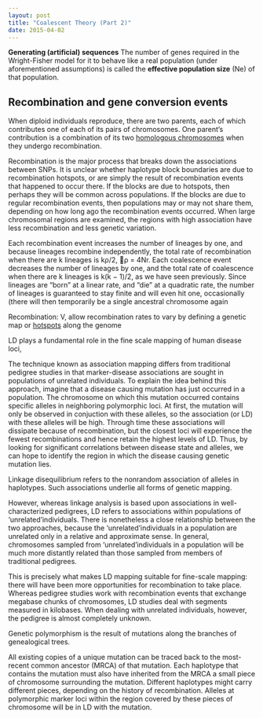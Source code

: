 ```yaml
---
layout: post
title: "Coalescent Theory (Part 2)"
date: 2015-04-02
---
```


<b>Generating (artificial) sequences</b>
The number of genes required in the Wright-Fisher model for it to behave like a real population (under aforementioned assumptions) is called the <b>effective population size</b> (Ne) of that population.

<h2>Recombination and gene conversion events</h2>
When diploid individuals reproduce, there are two parents, each of which contributes one of each of its pairs of
chromosomes. One parent’s contribution is a combination of its two <a href="http://www.phschool.com/science/biology_place/labbench/lab3/homologs.html">homologous chromosomes</a> when they undergo recombination.




Recombination is the major process that breaks down the associations between SNPs. It is unclear whether haplotype block boundaries are due to recombination hotspots, or are simply the result of recombination events that happened to occur there. If the blocks are due to hotspots, then perhaps they will be common across populations. If the blocks are due to regular recombination events, then populations may or may not share them, depending on how long ago the recombination events occurred. When large chromosomal regions are examined, the regions with high association have less recombination and less genetic variation. 

Each recombination event increases the number of lineages by one, and because lineages recombine independently, the total rate of recombination when there are k lineages is kρ/2, ρ = 4Nr. Each coalescence event decreases the number of lineages by one, and the total rate of coalescence when there are k lineages is k(k − 1)/2, as we have seen previously. Since lineages are “born” at a linear rate, and “die” at a quadratic rate, the number of lineages is guaranteed to stay finite and will even hit one, occasionally (there will then temporarily be a single ancestral chromosome again

Recombination: V, allow recombination rates to vary by defining a genetic map or <a href="http://en.wikipedia.org/wiki/Recombination_hotspot">hotspots</a> along the genome

LD plays a fundamental role in the fine
scale mapping of human disease loci,

The technique known as association mapping
differs from traditional pedigree studies in that marker-disease associations
are sought in populations of unrelated individuals. To explain the idea behind
this approach, imagine that a disease causing mutation has just occurred in a
population. The chromosome on which this mutation occurred contains specific
alleles in neighboring polymorphic loci. At first, the mutation will only be
observed in conjuction with these alleles, so the association (or LD) with these
alleles will be high. Through time these associations will dissipate because of
recombination, but the closest loci will experience the fewest recombinations
and hence retain the highest levels of LD. Thus, by looking for significant correlations
between disease state and alleles, we can hope to identify the region
in which the disease causing genetic mutation lies.

Linkage disequilibrium refers to the nonrandom
association of alleles in haplotypes. Such associations
underlie all forms of genetic mapping. 



However,
whereas linkage analysis is based upon associations in
well-characterized pedigrees, LD refers to associations
within populations of ‘unrelated’individuals. There
is nonetheless a close relationship between the two
approaches, because the ‘unrelated’individuals in
a population are unrelated only in a relative and
approximate sense. In general, chromosomes sampled
from ‘unrelated’individuals in a population will be
much more distantly related than those sampled from
members of traditional pedigrees. 

This is precisely
what makes LD mapping suitable for fine-scale
mapping: there will have been more opportunities
for recombination to take place. Whereas pedigree
studies work with recombination events that
exchange megabase chunks of chromosomes, LD
studies deal with segments measured in kilobases.  When dealing with unrelated individuals,
however, the pedigree is almost completely unknown.

Genetic polymorphism is the result of mutations along the
branches of genealogical trees. 

All existing copies of a unique
mutation can be traced back to the most-recent common
ancestor (MRCA) of that mutation. Each haplotype that
contains the mutation must also have inherited from the
MRCA a small piece of chromosome surrounding the
mutation. Different haplotypes might carry different
pieces, depending on the history of recombination. Alleles at polymorphic marker loci within the region
covered by these pieces of chromosome will be in LD with
the mutation. 
